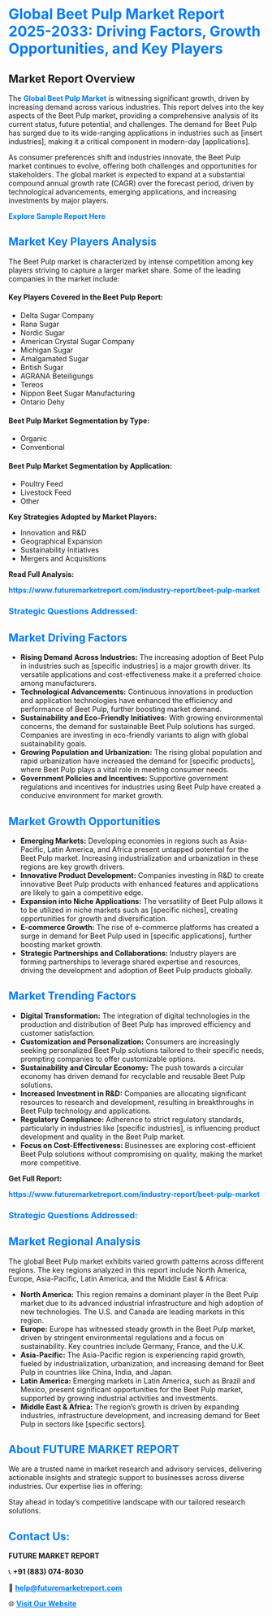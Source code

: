 <h1 style="color: #007BFF;">Global Beet Pulp Market Report 2025-2033: Driving Factors, Growth Opportunities, and Key Players</h1>

<section id="overview">
<h2>Market Report Overview</h2>
<p>The <a href="https://www.futuremarketreport.com/industry-report/beet-pulp-market" style="color: #007BFF; text-decoration: none;"><strong>Global Beet Pulp Market</strong></a> is witnessing significant growth, driven by increasing demand across various industries. This report delves into the key aspects of the Beet Pulp market, providing a comprehensive analysis of its current status, future potential, and challenges. The demand for Beet Pulp has surged due to its wide-ranging applications in industries such as [insert industries], making it a critical component in modern-day [applications].</p>
<p>As consumer preferences shift and industries innovate, the Beet Pulp market continues to evolve, offering both challenges and opportunities for stakeholders. The global market is expected to expand at a substantial compound annual growth rate (CAGR) over the forecast period, driven by technological advancements, emerging applications, and increasing investments by major players.</p>
</section>

<section id="overview">
<p><a href="https://www.futuremarketreport.com/request-sample/reportId=114238" style="color: #007BFF; text-decoration: none;"><strong>Explore Sample Report Here</strong></a></p>
</section>

<section id="key-players">
<h2 style="color: #007BFF;">Market Key Players Analysis</h2>
<p>The Beet Pulp market is characterized by intense competition among key players striving to capture a larger market share. Some of the leading companies in the market include:</p>
<h4>Key Players Covered in the Beet Pulp Report:</h4>
<ul><li>Delta Sugar Company</li><li>Rana Sugar</li><li>Nordic Sugar</li><li>American Crystal Sugar Company</li><li>Michigan Sugar</li><li>Amalgamated Sugar</li><li>British Sugar</li><li>AGRANA Beteiligungs</li><li>Tereos</li><li>Nippon Beet Sugar Manufacturing</li><li>Ontario Dehy</li></ul>
<h4>Beet Pulp Market Segmentation by Type:</h4>
<ul><li>Organic</li><li>Conventional</li></ul>

<h4>Beet Pulp Market Segmentation by Application:</h4>
<ul><li>Poultry Feed</li><li>Livestock Feed</li><li>Other</li></ul>
<p><strong>Key Strategies Adopted by Market Players:</strong></p>
<ul>
<li>Innovation and R&D</li>
<li>Geographical Expansion</li>
<li>Sustainability Initiatives</li>
<li>Mergers and Acquisitions</li>
</ul>
</section>

<section>
<p><strong>Read Full Analysis: </strong></p><a href="https://www.futuremarketreport.com/industry-report/beet-pulp-market" style="color: #007BFF; text-decoration: none;"><strong>https://www.futuremarketreport.com/industry-report/beet-pulp-market</strong></a>
<h3 style="color: #007BFF;">Strategic Questions Addressed:</h3>
</section>

<section id="driving-factors">
<h2 style="color: #007BFF;">Market Driving Factors</h2>
<ul>
<li><strong>Rising Demand Across Industries:</strong> The increasing adoption of Beet Pulp in industries such as [specific industries] is a major growth driver. Its versatile applications and cost-effectiveness make it a preferred choice among manufacturers.</li>
<li><strong>Technological Advancements:</strong> Continuous innovations in production and application technologies have enhanced the efficiency and performance of Beet Pulp, further boosting market demand.</li>
<li><strong>Sustainability and Eco-Friendly Initiatives:</strong> With growing environmental concerns, the demand for sustainable Beet Pulp solutions has surged. Companies are investing in eco-friendly variants to align with global sustainability goals.</li>
<li><strong>Growing Population and Urbanization:</strong> The rising global population and rapid urbanization have increased the demand for [specific products], where Beet Pulp plays a vital role in meeting consumer needs.</li>
<li><strong>Government Policies and Incentives:</strong> Supportive government regulations and incentives for industries using Beet Pulp have created a conducive environment for market growth.</li>
</ul>
</section>

<section id="growth-opportunities">
<h2 style="color: #007BFF;">Market Growth Opportunities</h2>
<ul>
<li><strong>Emerging Markets:</strong> Developing economies in regions such as Asia-Pacific, Latin America, and Africa present untapped potential for the Beet Pulp market. Increasing industrialization and urbanization in these regions are key growth drivers.</li>
<li><strong>Innovative Product Development:</strong> Companies investing in R&D to create innovative Beet Pulp products with enhanced features and applications are likely to gain a competitive edge.</li>
<li><strong>Expansion into Niche Applications:</strong> The versatility of Beet Pulp allows it to be utilized in niche markets such as [specific niches], creating opportunities for growth and diversification.</li>
<li><strong>E-commerce Growth:</strong> The rise of e-commerce platforms has created a surge in demand for Beet Pulp used in [specific applications], further boosting market growth.</li>
<li><strong>Strategic Partnerships and Collaborations:</strong> Industry players are forming partnerships to leverage shared expertise and resources, driving the development and adoption of Beet Pulp products globally.</li>
</ul>
</section>

<section id="trending-factors">
<h2 style="color: #007BFF;">Market Trending Factors</h2>
<ul>
<li><strong>Digital Transformation:</strong> The integration of digital technologies in the production and distribution of Beet Pulp has improved efficiency and customer satisfaction.</li>
<li><strong>Customization and Personalization:</strong> Consumers are increasingly seeking personalized Beet Pulp solutions tailored to their specific needs, prompting companies to offer customizable options.</li>
<li><strong>Sustainability and Circular Economy:</strong> The push towards a circular economy has driven demand for recyclable and reusable Beet Pulp solutions.</li>
<li><strong>Increased Investment in R&D:</strong> Companies are allocating significant resources to research and development, resulting in breakthroughs in Beet Pulp technology and applications.</li>
<li><strong>Regulatory Compliance:</strong> Adherence to strict regulatory standards, particularly in industries like [specific industries], is influencing product development and quality in the Beet Pulp market.</li>
<li><strong>Focus on Cost-Effectiveness:</strong> Businesses are exploring cost-efficient Beet Pulp solutions without compromising on quality, making the market more competitive.</li>
</ul>
</section>

<section>
<p><strong>Get Full Report: </strong></p><a href="https://www.futuremarketreport.com/industry-report/beet-pulp-market" style="color: #007BFF; text-decoration: none;"><strong>https://www.futuremarketreport.com/industry-report/beet-pulp-market</strong></a>
<h3 style="color: #007BFF;">Strategic Questions Addressed:</h3>
</section>


<section id="regional-analysis">
<h2 style="color: #007BFF;">Market Regional Analysis</h2>
<p>The global Beet Pulp market exhibits varied growth patterns across different regions. The key regions analyzed in this report include North America, Europe, Asia-Pacific, Latin America, and the Middle East & Africa:</p>
<ul>
<li><strong>North America:</strong> This region remains a dominant player in the Beet Pulp market due to its advanced industrial infrastructure and high adoption of new technologies. The U.S. and Canada are leading markets in this region.</li>
<li><strong>Europe:</strong> Europe has witnessed steady growth in the Beet Pulp market, driven by stringent environmental regulations and a focus on sustainability. Key countries include Germany, France, and the U.K.</li>
<li><strong>Asia-Pacific:</strong> The Asia-Pacific region is experiencing rapid growth, fueled by industrialization, urbanization, and increasing demand for Beet Pulp in countries like China, India, and Japan.</li>
<li><strong>Latin America:</strong> Emerging markets in Latin America, such as Brazil and Mexico, present significant opportunities for the Beet Pulp market, supported by growing industrial activities and investments.</li>
<li><strong>Middle East & Africa:</strong> The region’s growth is driven by expanding industries, infrastructure development, and increasing demand for Beet Pulp in sectors like [specific sectors].</li>
</ul>
</section>

<footer>
<h2 style="color: #007BFF;">About FUTURE MARKET REPORT</h2>
<p>We are a trusted name in market research and advisory services, delivering actionable insights and strategic support to businesses across diverse industries. Our expertise lies in offering:</p>

<p>Stay ahead in today’s competitive landscape with our tailored research solutions.</p>

<h2 style="color: #007BFF;">Contact Us:</h2>
<p><strong>FUTURE MARKET REPORT</strong></p>
<p>📞 <strong>+91 (883) 074-8030</strong></p>
<p>📧 <strong><a href="mailto:help@futuremarketreport.com" style="color: #007BFF;">help@futuremarketreport.com</a></strong></p>
<p>🌐 <strong><a href="https://www.futuremarketreport.com/" style="color: #007BFF;">Visit Our Website</a></strong></p>
</footer>